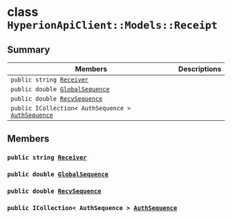 # class `HyperionApiClient::Models::Receipt` 

## Summary

 Members                        | Descriptions                                
--------------------------------|---------------------------------------------
`public string `[`Receiver`](#class_hyperion_api_client_1_1_models_1_1_receipt_1a615f241c2af9af40ff4959b7d923f6c8) | 
`public double `[`GlobalSequence`](#class_hyperion_api_client_1_1_models_1_1_receipt_1ab5524a14d2cc3b9093c8af0c3b6b0d8c) | 
`public double `[`RecvSequence`](#class_hyperion_api_client_1_1_models_1_1_receipt_1a1f0956899e2fb00dea63800a831368ac) | 
`public ICollection< AuthSequence > `[`AuthSequence`](#class_hyperion_api_client_1_1_models_1_1_receipt_1a17020d2ac653c79c602f9fbb6a5f7901) | 

## Members

### `public string `[`Receiver`](#class_hyperion_api_client_1_1_models_1_1_receipt_1a615f241c2af9af40ff4959b7d923f6c8) 

### `public double `[`GlobalSequence`](#class_hyperion_api_client_1_1_models_1_1_receipt_1ab5524a14d2cc3b9093c8af0c3b6b0d8c) 

### `public double `[`RecvSequence`](#class_hyperion_api_client_1_1_models_1_1_receipt_1a1f0956899e2fb00dea63800a831368ac) 

### `public ICollection< AuthSequence > `[`AuthSequence`](#class_hyperion_api_client_1_1_models_1_1_receipt_1a17020d2ac653c79c602f9fbb6a5f7901) 

